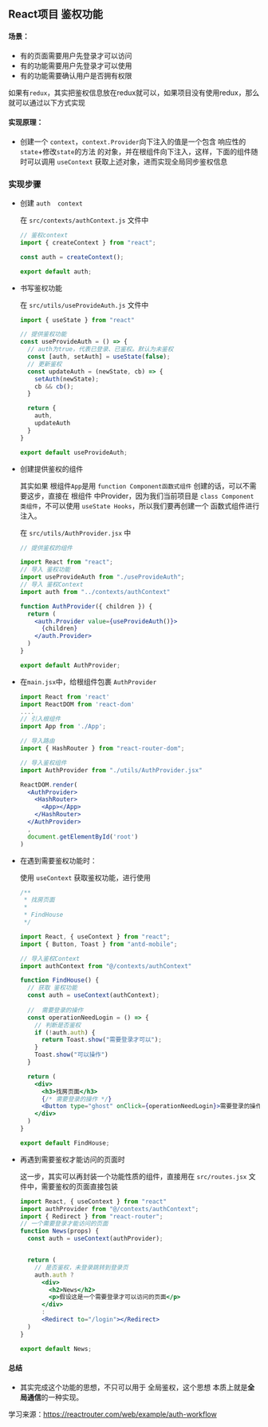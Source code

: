 ## React项目 鉴权功能

#### 场景：

* 有的页面需要用户先登录才可以访问
* 有的功能需要用户先登录才可以使用
* 有的功能需要确认用户是否拥有权限

如果有`redux`，其实把鉴权信息放在redux就可以，如果项目没有使用redux，那么就可以通过以下方式实现

#### 实现原理：

* 创建一个 `context`，`context.Provider`向下注入的值是一个包含 响应性的`state`+修改`state`的方法 的对象，并在根组件向下注入，这样，下面的组件随时可以调用 `useContext` 获取上述对象，进而实现全局同步鉴权信息

### 实现步骤

* 创建 `auth  context`

  在 `src/contexts/authContext.js` 文件中

  ```js
  // 鉴权context
  import { createContext } from "react";
  
  const auth = createContext();
  
  export default auth;
  ```

* 书写鉴权功能

  在 `src/utils/useProvideAuth.js` 文件中

  ```js
  import { useState } from "react"
  
  // 提供鉴权功能
  const useProvideAuth = () => {
    // auth为true，代表已登录、已鉴权。默认为未鉴权
    const [auth, setAuth] = useState(false);
    // 更新鉴权
    const updateAuth = (newState, cb) => {
      setAuth(newState);
      cb && cb();
    }
  
    return {
      auth,
      updateAuth
    }
  }
  
  export default useProvideAuth;
  ```

* 创建提供鉴权的组件

  其实如果 根组件`App`是用 `function Component函数式组件` 创建的话，可以不需要这步，直接在 根组件 中Provider，因为我们当前项目是 `class Component类组件`，不可以使用 `useState Hooks`，所以我们要再创建一个 函数式组件进行注入。

  在 `src/utils/AuthProvider.jsx` 中

  ```jsx
  // 提供鉴权的组件
  
  import React from "react";
  // 导入 鉴权功能
  import useProvideAuth from "./useProvideAuth";
  // 导入 鉴权Context
  import auth from "../contexts/authContext"
  
  function AuthProvider({ children }) {
    return (
      <auth.Provider value={useProvideAuth()}>
        {children}
      </auth.Provider>
    )
  }
  
  export default AuthProvider;
  ```

* 在`main.jsx`中，给根组件包裹 `AuthProvider`

  ```jsx
  import React from 'react'
  import ReactDOM from 'react-dom'
  ....
  // 引入根组件
  import App from './App';
  
  // 导入路由
  import { HashRouter } from "react-router-dom";
  
  // 导入鉴权组件
  import AuthProvider from "./utils/AuthProvider.jsx"
  
  ReactDOM.render(
    <AuthProvider>
      <HashRouter>
        <App></App>
      </HashRouter>
    </AuthProvider>
    ,
    document.getElementById('root')
  )
  ```

* 在遇到需要鉴权功能时：

  使用 `useContext` 获取鉴权功能，进行使用

  ```jsx
  /**
   * 找房页面
   * 
   * FindHouse
   */
  
  import React, { useContext } from "react";
  import { Button, Toast } from "antd-mobile";
  
  // 导入鉴权Context
  import authContext from "@/contexts/authContext"
  
  function FindHouse() {
    // 获取 鉴权功能
    const auth = useContext(authContext);
      
    //  需要登录的操作
    const operationNeedLogin = () => {
      // 判断是否鉴权
      if (!auth.auth) {
        return Toast.show("需要登录才可以");
      }
      Toast.show("可以操作")
    }
  
    return (
      <div>
        <h3>找房页面</h3>
        {/* 需要登录的操作 */}
        <Button type="ghost" onClick={operationNeedLogin}>需要登录的操作</Button>
      </div>
    )
  }
  
  export default FindHouse;
  ```

* 再遇到需要鉴权才能访问的页面时

  这一步，其实可以再封装一个功能性质的组件，直接用在 `src/routes.jsx` 文件中，需要鉴权的页面直接包装

  ```jsx
  import React, { useContext } from "react"
  import authProvider from "@/contexts/authContext";
  import { Redirect } from "react-router";
  // 一个需要登录才能访问的页面
  function News(props) {
    const auth = useContext(authProvider);
  
  
    return (
      // 是否鉴权，未登录跳转到登录页
      auth.auth ?
        <div>
          <h2>News</h2>
          <p>假设这是一个需要登录才可以访问的页面</p>
        </div>
        :
        <Redirect to="/login"></Redirect>
    )
  }
  
  export default News;
  ```

  

#### 总结

* 其实完成这个功能的思想，不只可以用于 全局鉴权，这个思想 本质上就是**全局通信**的一种实现。

学习来源：https://reactrouter.com/web/example/auth-workflow

